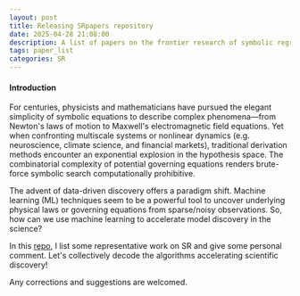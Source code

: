 ```yaml
---
layout: post
title: Releasing SRpapers repository
date: 2025-04-28 21:08:00
description: A list of papers on the frontier research of symbolic regression.
tags: paper_list 
categories: SR
---
```


#### Introduction
For centuries, physicists and mathematicians have pursued the elegant simplicity of symbolic equations to describe complex phenomena—from Newton's laws of motion to Maxwell's electromagnetic field equations. Yet when confronting ​​multiscale systems​ or ​​nonlinear dynamics​ (e.g. neuroscience, climate science, and financial markets), traditional derivation methods encounter an exponential explosion in the hypothesis space. The combinatorial complexity of potential governing equations renders brute-force symbolic search computationally prohibitive.

The advent of data-driven discovery offers a paradigm shift. Machine learning (ML) techniques seem to be a powerful tool to uncover underlying physical laws or governing equations from sparse/noisy observations. So, how can we use machine learning to accelerate model discovery in the science?

In this [repo](https://github.com/KangruiZhou/SRpapers), I list some representative work on SR and give some personal comment. Let's collectively decode the algorithms accelerating scientific discovery!

Any corrections and suggestions are welcomed.